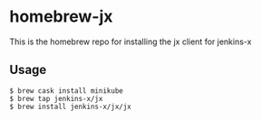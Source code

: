 # homebrew-jx
This is the homebrew repo for installing the jx client for jenkins-x

## Usage

```
$ brew cask install minikube
$ brew tap jenkins-x/jx
$ brew install jenkins-x/jx/jx
```

